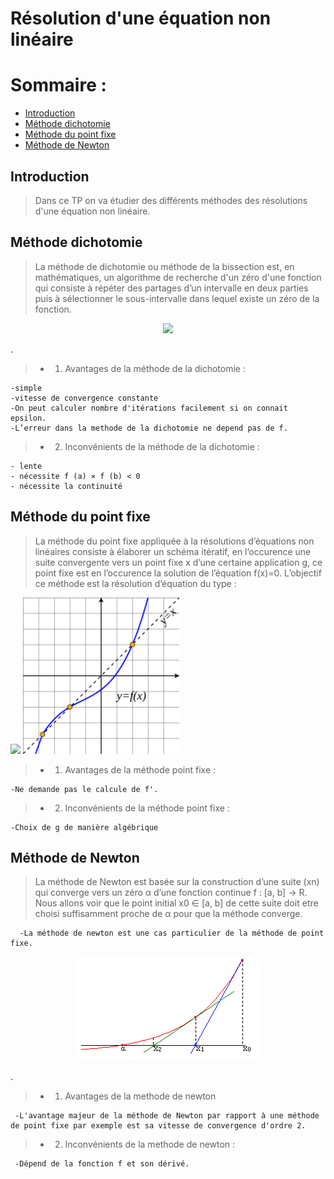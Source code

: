 # Résolution d'une équation non linéaire
# Sommaire :
 - [Introduction](#introduction)
 - [Méthode dichotomie](#méthode-dichotomie)
 - [Méthode du point fixe](#Méthode-du-point-fixe)
 - [Méthode de Newton](#Méthode-de-Newton)

## Introduction 
> Dans ce TP on va étudier des différents méthodes des résolutions d'une équation non linéaire.
## Méthode dichotomie
> La méthode de dichotomie ou méthode de la bissection est, en mathématiques, un algorithme de recherche d'un zéro d'une fonction qui consiste à répéter des partages d’un intervalle en deux parties puis à sélectionner le sous-intervalle dans lequel existe un zéro de la fonction.

<p align="center"><img  src="méthode de dichotomie.png"/></p>.

> + 1) Avantages de la méthode de la dichotomie :

    -simple
    -vitesse de convergence constante
    -On peut calculer nombre d'itérations facilement si on connait epsilon.
    -L’erreur dans la methode de la dichotomie ne depend pas de f.

> + 2) Inconvénients de la méthode de la dichotomie :

    - lente
    - nécessite f (a) × f (b) < 0
    - nécessite la continuité
    
## Méthode du point fixe 
>La méthode du point fixe appliquée à la résolutions d’équations non linéaires
consiste à élaborer un schéma itératif, en l’occurence une suite convergente vers un point fixe x d’une certaine application g, ce point fixe est en l’occurence
la solution de l’équation f(x)=0.
L’objectif ce méthode est la résolution d’équation du type :
<p float="left">
  <img src="méthodepointfixe.PNG" width="250" />
  <img src="Fixed_point_example.PNG" width="250" /> 
</p>

> + 1) Avantages de la méthode point fixe : 

    -Ne demande pas le calcule de f'.
> + 2) Inconvénients de la méthode point fixe :

    -Choix de g de manière algébrique
## Méthode de Newton
> La méthode de Newton est basée sur la construction d’une suite (xn) qui converge vers un zéro
α d’une fonction continue f : [a, b] → R. Nous allons voir que le point initial x0 ∈ [a, b] de cette
suite doit etre choisi suffisamment proche de α pour que la méthode converge.
      
      -La méthode de newton est une cas particulier de la méthode de point fixe.
<p align="center"><img  src="Methode_newton.png"/></p>.

> + 1) Avantages de la methode de newton 

     -L'avantage majeur de la méthode de Newton par rapport à une méthode de point fixe par exemple est sa vitesse de convergence d'ordre 2.
> + 2) Inconvénients de la methode de newton :

     -Dépend de la fonction f et son dérivé.





